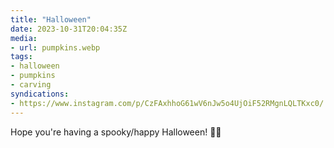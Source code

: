 ```yaml
---
title: "Halloween"
date: 2023-10-31T20:04:35Z
media:
- url: pumpkins.webp
tags:
- halloween
- pumpkins
- carving
syndications:
- https://www.instagram.com/p/CzFAxhhoG61wV6nJw5o4UjOiF52RMgnLQLTKxc0/
---
```


Hope you're having a spooky/happy Halloween! 🎃👻
